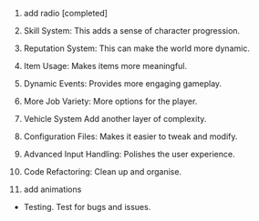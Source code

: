 
1. add radio [completed] 
 
2. Skill System: This adds a sense of character progression.

3. Reputation System: This can make the world more dynamic.

4. Item Usage: Makes items more meaningful.

5. Dynamic Events: Provides more engaging gameplay.

6. More Job Variety: More options for the player.

7. Vehicle System Add another layer of complexity.

8. Configuration Files: Makes it easier to tweak and modify.

9. Advanced Input Handling: Polishes the user experience.

10. Code Refactoring: Clean up and organise.

11. add animations

- Testing. Test for bugs and issues.
    
    
